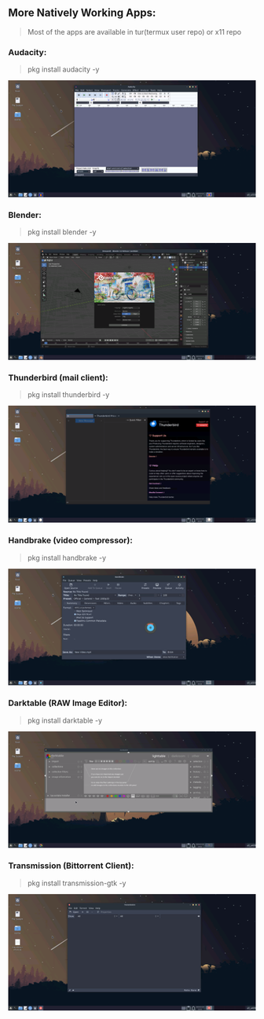 ## More Natively Working Apps:

>Most of the apps are available in tur(termux user repo) or x11 repo

### Audacity:

> pkg install audacity -y

<center><img src="images/apps/audacity.png"></center>

### Blender:

> pkg install blender -y

<center><img src="images/apps/blender.png"></center>

### Thunderbird (mail client):

> pkg install thunderbird -y

<center><img src="images/apps/thunderbird.png"></center>

### Handbrake (video compressor):

> pkg install handbrake -y

<center><img src="images/apps/handbrake.png"></center>

### Darktable (RAW Image Editor):

> pkg install darktable -y

<center><img src="images/apps/darktable.png"></center>

### Transmission (Bittorrent Client):

> pkg install transmission-gtk -y

<center><img src="images/apps/transmission.png"></center>
